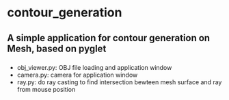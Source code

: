# contour_generation
## A simple application for contour generation on Mesh, based on pyglet
###
* obj_viewer.py: OBJ file loading and application window
* camera.py: camera for application window
* ray.py: do ray casting to find intersection bewteen mesh surface and ray from mouse position
